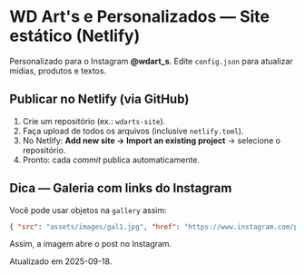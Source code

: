 # WD Art's e Personalizados — Site estático (Netlify)

Personalizado para o Instagram **@wdart_s**. Edite `config.json` para atualizar mídias, produtos e textos.

## Publicar no Netlify (via GitHub)
1. Crie um repositório (ex.: `wdarts-site`).
2. Faça upload de todos os arquivos (inclusive `netlify.toml`).
3. No Netlify: **Add new site → Import an existing project** → selecione o repositório.
4. Pronto: cada *commit* publica automaticamente.

## Dica — Galeria com links do Instagram
Você pode usar objetos na `gallery` assim:
```json
{ "src": "assets/images/gal1.jpg", "href": "https://www.instagram.com/p/XXXX/" }
```
Assim, a imagem abre o post no Instagram.

Atualizado em 2025-09-18.
